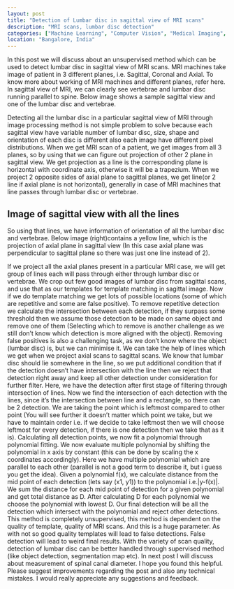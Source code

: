 ```yaml
---
layout: post
title: "Detection of Lumbar disc in sagittal view of MRI scans"
description: "MRI scans, lumbar disc detection"
categories: ["Machine Learning", "Computer Vision", "Medical Imaging", "MRI Scans"]
location: "Bangalore, India"
---
```


In this post we will discuss about an unsupervised method which can be used to detect lumbar disc in sagittal view of MRI scans.
MRI machines take image of patient in 3 different planes, i.e. Sagittal, Coronal and Axial. To know more about working of MRI machines and different planes, refer here.
In sagittal view of MRI, we can clearly see vertebrae and lumbar disc running parallel to spine. Below image shows a sample sagittal view and one of the lumbar disc and vertebrae.



Detecting all the lumbar disc in a particular sagittal view of MRI through image processing method is not simple problem to solve because each sagittal view have variable number of lumbar disc, size, shape and orientation of each disc is different also each image have different pixel distributions.
When we get MRI scan of a patient, we get images from all 3 planes, so by using that we can figure out projection of other 2 plane in sagittal view. We get projection as a line is the corresponding plane is horizontal with coordinate axis, otherwise it will be a trapezium. When we project 2 opposite sides of axial plane to sagittal planes, we get line(or 2 line if axial plane is not horizontal), generally in case of MRI machines that line passes through lumbar disc or vertebrae.


## Image of sagittal view with all the lines

So using that lines, we have information of orientation of all the lumbar disc and vertebrae. Below image (right)contains a yellow line, which is the projection of axial plane in sagittal view (In this case axial plane was perpendicular to sagittal plane so there was just one line instead of 2).

If we project all the axial planes present in a particular MRI case, we will get group of lines each will pass through either through lumbar disc or vertebrae.
We crop out few good images of lumbar disc from sagittal scans, and use that as our templates for template matching in sagittal image. Now if we do template matching we get lots of possible locations (some of which are repetitive and some are false positive). To remove repetitive detection we calculate the intersection between each detection, if they surpass some threshold then we assume those detection to be made on same object and remove one of them (Selecting which to remove is another challenge as we still don’t know which detection is more aligned with the object).
Removing false positives is also a challenging task, as we don’t know where the object (lumbar disc) is, but we can minimise it. We can take the help of lines which we get when we project axial scans to sagittal scans. We know that lumbar disc should lie somewhere in the line, so we put additional condition that if the detection doesn’t have intersection with the line then we reject that detection right away and keep all other detection under consideration for further filter.
Here, we have the detection after first stage of filtering through intersection of lines. Now we find the intersection of each detection with the lines, since it’s the intersection between line and a rectangle, so there can be 2 detection. We are taking the point which is leftmost compared to other point (You will see further it doesn’t matter which point we take, but we have to maintain order i.e. if we decide to take leftmost then we will choose leftmost for every detection, if there is one detection then we take that as it is).
Calculating all detection points, we now fit a polynomial through polynomial fitting. We now evaluate multiple polynomial by shifting the polynomial in x axis by constant (this can be done by scaling the x coordinates accordingly).
Here we have multiple polynomial which are parallel to each other (parallel is not a good term to describe it, but i guess you get the idea). Given a polynomial f(x), we calculate distance from the mid point of each detection (lets say (x1, y1)) to the polynomial i.e.|y-f(x)|. We sum the distance for each mid point of detection for a given polynomial and get total distance as D. After calculating D for each polynomial we choose the polynomial with lowest D.
Our final detection will be all the detection which intersect with the polynomial and reject other detections.
This method is completely unsupervised, this method is dependent on the quality of template, quality of MRI scans. And this is a huge parameter. As with not so good quality templates will lead to false detections. False detection will lead to weird final results.
With the variety of scan quality, detection of lumbar disc can be better handled through supervised method (like object detection, segmentation map etc).
In next post I will discuss about measurement of spinal canal diameter.
I hope you found this helpful. Please suggest improvements regarding the post and also any technical mistakes. I would really appreciate any suggestions and feedback.
